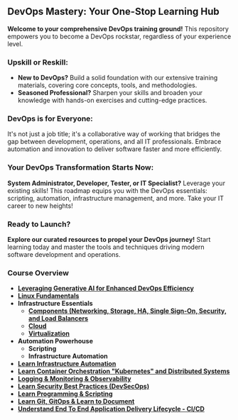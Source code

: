 ## DevOps Mastery: Your One-Stop Learning Hub
**Welcome to your comprehensive DevOps training ground!** This repository empowers you to become a DevOps rockstar, regardless of your experience level.

### Upskill or Reskill:
- **New to DevOps?** Build a solid foundation with our extensive training materials, covering core concepts, tools, and methodologies.
- **Seasoned Professional?** Sharpen your skills and broaden your knowledge with hands-on exercises and cutting-edge practices.

### DevOps is for Everyone:
It's not just a job title; it's a collaborative way of working that bridges the gap between development, operations, and all IT professionals. Embrace automation and innovation to deliver software faster and more efficiently.

### Your DevOps Transformation Starts Now:
**System Administrator, Developer, Tester, or IT Specialist?** Leverage your existing skills! This roadmap equips you with the DevOps essentials: scripting, automation, infrastructure management, and more. Take your IT career to new heights!

### Ready to Launch?
**Explore our curated resources to propel your DevOps journey!** Start learning today and master the tools and techniques driving modern software development and operations.

### Course Overview
- **[Leveraging Generative AI for Enhanced DevOps Efficiency](docs/AI_Tools.md)**
- **[Linux Fundamentals](docs/Linux/LearnLinux.md)**
- **Infrastructure Essentials**
  - **[Components (Networking, Storage, HA, Single Sign-On, Security, and Load Balancers](docs/Infras_Components/InfrastructureComponentsWork.md)**
  - **[Cloud](docs/CloudandVM/CloudandVM.md)**
  - **[Virtualization](docs/CloudandVM/VagrantVirtual-ProsandCons.md)**
- **Automation Powerhouse**
  - **Scripting**
  - **Infrastructure Automation**
- **[Learn Infrastructure Automation](docs/Infras_Automation/Infras_Automation.md)**
- **[Learn Container Orchestration "Kubernetes" and Distributed Systems](docs/Kubernetes/Kubernetes.md)**
- **[Logging & Monitoring & Observability](docs/LoggingandMonitoring/LoggingMonitoring.md)**
- **[Learn Security Best Practices (DevSecOps)](docs/DevSecOps/DevSecOps.md)**
- **[Learn Programming & Scripting](docs/ProgrammingScripting/shell-scripting-for-devops.md)**
- **[Learn Git, GitOps & Learn to Document](docs/GitandDocument/LearnGit.md)**
- **[Understand End To End Application Delivery Lifecycle - CI/CD](docs/CICD/CICD.md)**




